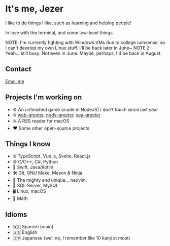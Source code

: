 # It's me, Jezer

I like to do things I like, such as learning and helping people!

In love with the terminal, and some low-level things.

NOTE: I'm currently fighting with Windows VMs due to college nonsense, so I can't develop
my own Linux stuff. I'll be back later in June~
NOTE 2: Yeah... still busy. Not even in June. Maybe, perhaps, I'd be back in August.

## Contact

[Email me][email]

## Projects I'm working on

* ⚙️ An unfinished game (made in NodeJS) I don't touch since last year
* 🌐 [web-greeter][web-greeter], [nody-greeter][nody-greeter], [sea-greeter][sea-greeter]
* ☕️ A RSS reader for macOS
* ❤️ Some other open-source projects

## Things I know

* 🌐 TypeScript, Vue.js, Svelte, React.js
* ⚙️ C/C++, C#, Python
* 📱 Swift, Java/Kotlin
* 🛠 Git, GNU Make, Meson & Ninja
* 📝 The mighty and unique... neovim.
* 💾 SQL Server, MySQL
* 🖥 Linux, macOS
* 🧮 Math

## Idioms

* 🇳🇮 Spanish (main)
* 🇺🇸 English
* 🇯🇵 Japanese (well no, I remember like 10 kanji at most)

[email]: mailto:jezer.mejia@icloud.com
[web-greeter]: https://github.com/JezerM/web-greeter
[nody-greeter]: https://github.com/JezerM/nody-greeter
[sea-greeter]: https://github.com/JezerM/sea-greeter
[i3lock-color]: https://github.com/Raymo111/i3lock-color
